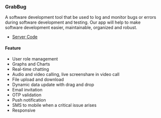 ### GrabBug 
A software development tool that be used to log and monitor bugs or errors during software development and testing. Our app will help to make software development easier, maintainable, organized and robust.

- [Server Code](https://github.com/blooming-volcanoes/GrabBug-Server)


#### Feature 
* User role management
* Graphs and Charts
* Real-time chatting
* Audio and video calling, live screenshare in video call
* File upload and download
* Dynamic data update with drag and drop
* Email invitation
* OTP validation
* Push notification
* SMS to mobile when a critical issue arises
* Responsive
